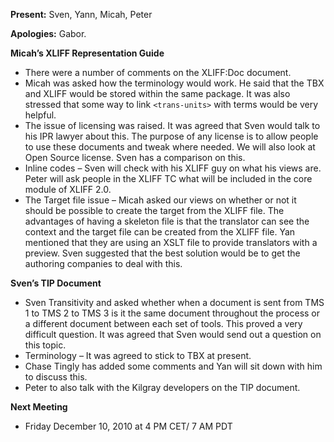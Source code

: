 **Present:** Sven, Yann, Micah, Peter

**Apologies:** Gabor.

**Micah’s XLIFF Representation Guide**
  * There were a number of comments on the XLIFF:Doc document.
  * Micah was asked how the terminology would work. He said that the TBX and XLIFF would be stored within the same package. It was also stressed that some way to link `<trans-units>` with terms would be very helpful.
  * The issue of licensing was raised. It was agreed that Sven would talk to his IPR lawyer about this. The purpose of any license is to allow people to use these documents and tweak where needed. We will also look at Open Source license. Sven has a comparison on this.
  * Inline codes – Sven will check with his XLIFF guy on what his views are. Peter will ask people in the XLIFF TC what will be included in the core module of XLIFF 2.0.
  * The Target file issue – Micah asked our views on whether or not it should be possible to create the target from the XLIFF file. The advantages of having a skeleton file is that the translator can see the context and the target file can be created from the XLIFF file. Yan mentioned that they are using an XSLT file to provide translators with a preview. Sven suggested that the best solution would be to get the authoring companies to deal with this.

**Sven’s TIP Document**
  * Sven Transitivity and asked whether when a document is sent from TMS 1 to TMS 2 to TMS 3 is it the same document throughout the process or a different document between each set of tools. This proved a very difficult question. It was agreed that Sven would send out a question on this topic.
  * Terminology – It was agreed to stick to TBX at present.
  * Chase Tingly has added some comments and Yan will sit down with him to discuss this.
  * Peter to also talk with the Kilgray developers on the TIP document.

**Next Meeting**
  * Friday December 10, 2010 at 4 PM CET/ 7 AM PDT